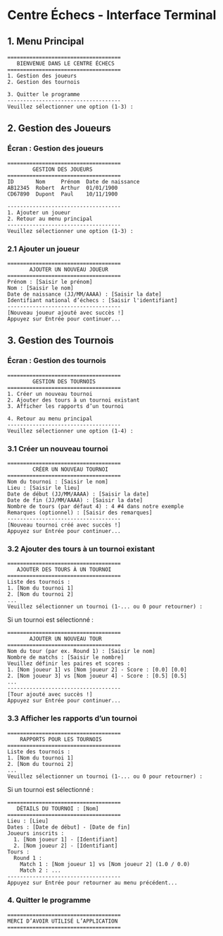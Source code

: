 # Centre Échecs - Interface Terminal

## **1. Menu Principal**
```plaintext
====================================
   BIENVENUE DANS LE CENTRE ÉCHECS
====================================
1. Gestion des joueurs
2. Gestion des tournois

3. Quitter le programme
------------------------------------
Veuillez sélectionner une option (1-3) :
```

## **2. Gestion des Joueurs**
### Écran : Gestion des joueurs
```plaintext
====================================
        GESTION DES JOUEURS
====================================
ID       Nom     Prénom  Date de naissance
AB12345  Robert  Arthur  01/01/1900
CD67890  Dupont  Paul    10/11/1900

------------------------------------
1. Ajouter un joueur
2. Retour au menu principal
------------------------------------
Veuillez sélectionner une option (1-3) :
```

### 2.1 Ajouter un joueur
```plaintext
====================================
       AJOUTER UN NOUVEAU JOUEUR
====================================
Prénom : [Saisir le prénom]
Nom : [Saisir le nom]
Date de naissance (JJ/MM/AAAA) : [Saisir la date]
Identifiant national d’échecs : [Saisir l'identifiant]
------------------------------------
[Nouveau joueur ajouté avec succès !]
Appuyez sur Entrée pour continuer...
```

## **3. Gestion des Tournois**
### Écran : Gestion des tournois
```plaintext
====================================
        GESTION DES TOURNOIS
====================================
1. Créer un nouveau tournoi
2. Ajouter des tours à un tournoi existant
3. Afficher les rapports d’un tournoi

4. Retour au menu principal
------------------------------------
Veuillez sélectionner une option (1-4) :
```

### 3.1 Créer un nouveau tournoi
```plaintext
====================================
        CRÉER UN NOUVEAU TOURNOI
====================================
Nom du tournoi : [Saisir le nom]
Lieu : [Saisir le lieu]
Date de début (JJ/MM/AAAA) : [Saisir la date]
Date de fin (JJ/MM/AAAA) : [Saisir la date]
Nombre de tours (par défaut 4) : 4 #4 dans notre exemple
Remarques (optionnel) : [Saisir des remarques]
------------------------------------
[Nouveau tournoi créé avec succès !]
Appuyez sur Entrée pour continuer...
```

### 3.2 Ajouter des tours à un tournoi existant
```plaintext
====================================
   AJOUTER DES TOURS À UN TOURNOI
====================================
Liste des tournois :
1. [Nom du tournoi 1]
2. [Nom du tournoi 2]
...
Veuillez sélectionner un tournoi (1-... ou 0 pour retourner) :
```
Si un tournoi est sélectionné :
```plaintext
====================================
       AJOUTER UN NOUVEAU TOUR
====================================
Nom du tour (par ex. Round 1) : [Saisir le nom]
Nombre de matchs : [Saisir le nombre]
Veuillez définir les paires et scores :
1. [Nom joueur 1] vs [Nom joueur 2] - Score : [0.0] [0.0]
2. [Nom joueur 3] vs [Nom joueur 4] - Score : [0.5] [0.5]
...
------------------------------------
[Tour ajouté avec succès !]
Appuyez sur Entrée pour continuer...
```

### 3.3 Afficher les rapports d’un tournoi
```plaintext
====================================
    RAPPORTS POUR LES TOURNOIS
====================================
Liste des tournois :
1. [Nom du tournoi 1]
2. [Nom du tournoi 2]
...
Veuillez sélectionner un tournoi (1-... ou 0 pour retourner) :
```
Si un tournoi est sélectionné :
```plaintext
====================================
   DÉTAILS DU TOURNOI : [Nom]
====================================
Lieu : [Lieu]
Dates : [Date de début] - [Date de fin]
Joueurs inscrits :
  1. [Nom joueur 1] - [Identifiant]
  2. [Nom joueur 2] - [Identifiant]
Tours :
  Round 1 :
    Match 1 : [Nom joueur 1] vs [Nom joueur 2] (1.0 / 0.0)
    Match 2 : ...
------------------------------------
Appuyez sur Entrée pour retourner au menu précédent...
```

### **4. Quitter le programme**
```plaintext
====================================
MERCI D’AVOIR UTILISÉ L’APPLICATION
====================================
```
